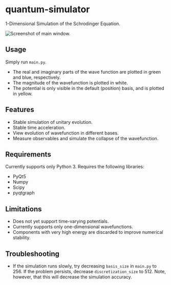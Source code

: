 # quantum-simulator
1-Dimensional Simulation of the Schrodinger Equation.

![Screenshot of main window.](https://raw.githubusercontent.com/wgxli/quantum-simulator/master/screenshots/main.png)

## Usage
Simply run `main.py`.

* The real and imaginary parts of the wave function are plotted in green and blue, respectively.
* The magnitude of the wavefunction is plotted in white.
* The potential is only visible in the default (position) basis, and is plotted in yellow.

## Features
* Stable simulation of unitary evolution.
* Stable time acceleration.
* View evolution of wavefunction in different bases.
* Measure observables and simulate the collapse of the wavefunction.

## Requirements
Currently supports only Python 3.
Requires the following libraries:
* PyQt5
* Numpy
* Scipy
* pyqtgraph

## Limitations
* Does not yet support time-varying potentials.
* Currently supports only one-dimensional wavefunctions.
* Components with very high energy are discarded to improve numerical stability.

## Troubleshooting
* If the simulation runs slowly, try decreasing `basis_size` in `main.py` to 256.
  If the problem persists, decrease `discretization_size` to 512.
  Note, however, that this will decrease the simulation accuracy.
